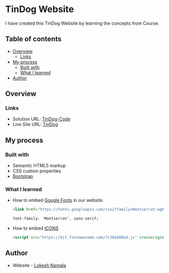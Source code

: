 # TinDog Website

I have created this TinDog Website by learning the concepts from Course.

## Table of contents

- [Overview](#overview)
  - [Links](#links)
- [My process](#my-process)
  - [Built with](#built-with)
  - [What I learned](#what-i-learned)
- [Author](#author)

## Overview

### Links

- Solution URL: [TinDog-Code](https://github.com/god-of-mischief/Web-Development/tree/main/TinDog)
- Live Site URL: [TinDog](https://god-of-mischief.github.io/Web-Development/TinDog/index.html)

## My process

### Built with

- Semantic HTML5 markup
- CSS custom properties
- [Bootstrap](https://getbootstrap.com/)

### What I learned

- How to embed [Google Fonts](https://fonts.google.com/) in our website.

  ```html
  <link href="https://fonts.googleapis.com/css2?family=Montserrat:wght@400;900&family=Ubuntu&display=swap" rel="stylesheet">
  ```
  ```css
  font-family: 'Montserrat', sans-serif;
  ```
  
- How to embed [ICONS](https://fontawesome.com/)

  ```html
  <script src="https://kit.fontawesome.com/7c38e880ad.js" crossorigin="anonymous"></script>
  ```

## Author

- Website - [Lokesh Namala](https://github.com/god-of-mischief)
